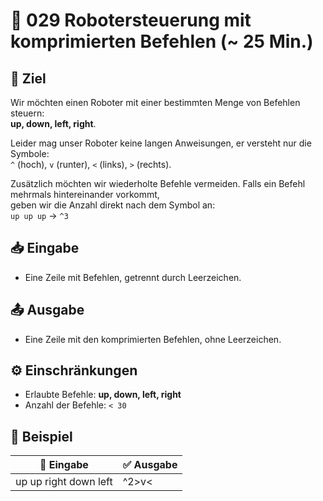 # 🤖 029 Robotersteuerung mit komprimierten Befehlen (~ 25 Min.)

## 🎯 Ziel
Wir möchten einen Roboter mit einer bestimmten Menge von Befehlen steuern:  
**up, down, left, right**.

Leider mag unser Roboter keine langen Anweisungen, er versteht nur die Symbole:  
`^` (hoch), `v` (runter), `<` (links), `>` (rechts).

Zusätzlich möchten wir wiederholte Befehle vermeiden. Falls ein Befehl mehrmals hintereinander vorkommt,  
geben wir die Anzahl direkt nach dem Symbol an:  
`up up up` → `^3`

## 📥 Eingabe
- Eine Zeile mit Befehlen, getrennt durch Leerzeichen.

## 📤 Ausgabe
- Eine Zeile mit den komprimierten Befehlen, ohne Leerzeichen.

## ⚙️ Einschränkungen
- Erlaubte Befehle: **up, down, left, right**  
- Anzahl der Befehle: `< 30`

## 📌 Beispiel

| 📝 Eingabe | ✅ Ausgabe |
|------------|-----------|
| up up right down left | ^2>v< |
